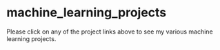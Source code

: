 # machine_learning_projects

Please click on any of the project links above to see my various machine learning projects.
